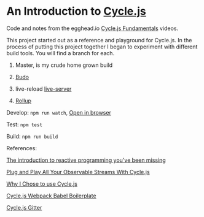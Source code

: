 # An Introduction to [Cycle.js](http://cycle.js.org/)

Code and notes from the egghead.io [Cycle.js Fundamentals](https://egghead.io/series/cycle-js-fundamentals) videos.

This project started out as a reference and playground for Cycle.js.  In the process of putting this project together I began to experiment with different build tools.  You will find a branch for each. 

1. Master, is my crude home grown build 

2. [Budo](https://github.com/mattdesl/budo) 

3. live-reload [live-server](https://github.com/tapio/live-server) 

4. [Rollup](http://rollupjs.org)


Develop: `npm run watch`, [Open in browser](http://localhost:8080)

Test: `npm test`

Build: `npm run build`

References: 

[The introduction to reactive programming you've been missing](https://gist.github.com/staltz/868e7e9bc2a7b8c1f754)

[Plug and Play All Your Observable Streams With Cycle.js](https://medium.com/@fkrautwald/plug-and-play-all-your-observable-streams-with-cycle-js-e543fc287872#.hqxnp2igj)

[Why I Chose to use Cycle.js](https://medium.com/@_cmdv_/why-i-chose-to-use-cycle-js-9156173c2752#.fgy6kgaj2)

[Cycle.js Webpack Babel Boilerplate](https://github.com/Cmdv/cycle-webpack-boilerplate)

[Cycle.js Gitter](https://gitter.im/cyclejs/cycle-core)
